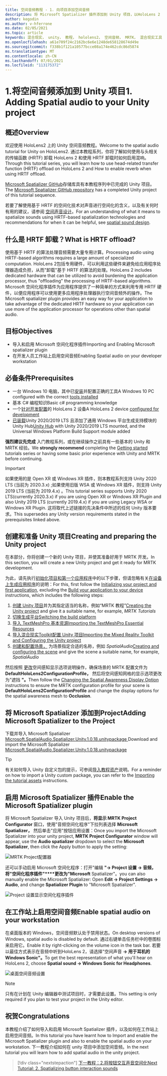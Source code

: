 ```yaml
---
title: 空间音频教程 - 1. 向项目添加空间音频
description: 将 Microsoft Spatializer 插件添加到 Unity 项目，以HoloLens 2 HRTF 硬件卸载。
author: kegodin
ms.author: v-hferrone
ms.date: 02/05/2021
ms.topic: article
keywords: 混合现实， unity， 教程， hololens2， 空间音频， MRTK， 混合现实工具包， UWP， Windows 10， HRTF， 头部相关的传输函数， 混响， Microsoft 空间化程序
ms.openlocfilehash: a61e709f24c2162bc6e6e1248de658128674d49e
ms.sourcegitcommit: f338b1f121a10577bcce08a174e462cdc86d5874
ms.translationtype: MT
ms.contentlocale: zh-CN
ms.lasthandoff: 07/01/2021
ms.locfileid: "113175372"
---
```

# <a name="1-adding-spatial-audio-to-your-unity-project"></a><span data-ttu-id="9e37f-105">1.将空间音频添加到 Unity 项目</span><span class="sxs-lookup"><span data-stu-id="9e37f-105">1. Adding Spatial audio to your Unity project</span></span>

## <a name="overview"></a><span data-ttu-id="9e37f-106">概述</span><span class="sxs-lookup"><span data-stu-id="9e37f-106">Overview</span></span>

<span data-ttu-id="9e37f-107">欢迎使用 HoloLens2 上的 Unity 空间音频教程。</span><span class="sxs-lookup"><span data-stu-id="9e37f-107">Welcome to the spatial audio tutorial for Unity on HoloLens2.</span></span> <span data-ttu-id="9e37f-108">通过本教程系列，你将了解如何使用与头相关的传输函数 (HRTF) 卸载 HoloLens 2 和使用 HRTF 卸载时如何启用混响。</span><span class="sxs-lookup"><span data-stu-id="9e37f-108">Through this tutorial series, you will learn how to use head-related transfer function (HRTF) offload on HoloLens 2 and How to enable reverb when using HRTF offload.</span></span>

<span data-ttu-id="9e37f-109">[Microsoft Spatializer GitHub](https://github.com/microsoft/spatialaudio-unity)存储库具有本教程序列中已完成的 Unity 项目。</span><span class="sxs-lookup"><span data-stu-id="9e37f-109">The [Microsoft Spatializer GitHub repository](https://github.com/microsoft/spatialaudio-unity) has a completed Unity project of this tutorial sequence.</span></span>

<span data-ttu-id="9e37f-110">若要了解使用基于 HRTF 的空间化技术对声音进行空间化的含义，以及有关何时有用的建议，请参阅 [空间声音设计](/windows/mixed-reality/spatial-sound-design)。</span><span class="sxs-lookup"><span data-stu-id="9e37f-110">For an understanding of what it means to spatialize sounds using HRTF-based spatialization technologies and recommendations for when it can be helpful, see [spatial sound design](/windows/mixed-reality/spatial-sound-design).</span></span>

## <a name="what-is-hrtf-offload"></a><span data-ttu-id="9e37f-111">什么是 HRTF 卸载？</span><span class="sxs-lookup"><span data-stu-id="9e37f-111">What is HRTF offload?</span></span>

<span data-ttu-id="9e37f-112">使用基于 HRTF 的算法处理音频需要大量专用计算。</span><span class="sxs-lookup"><span data-stu-id="9e37f-112">Processing audio using HRTF-based algorithms requires a large amount of specialized computation.</span></span> <span data-ttu-id="9e37f-113">HoloLens 2包括专用硬件，可以利用这些硬件来避免给应用程序处理器造成负担，从而"卸载"基于 HRTF 的算法的处理。</span><span class="sxs-lookup"><span data-stu-id="9e37f-113">HoloLens 2 includes dedicated hardware that can be utilized to avoid burdening the application processor, thus "offloading" the processing of HRTF-based algorithms.</span></span>  <span data-ttu-id="9e37f-114">Microsoft 空间化程序插件为应用程序提供了一种简单的方式来利用专用 HRTF 硬件，以便应用程序可以使用更多应用程序处理器执行空间音频外的操作。</span><span class="sxs-lookup"><span data-stu-id="9e37f-114">The Microsoft spatializer plugin provides an easy way for your application to take advantage of the dedicated HRTF hardware so your application can use more of the application processor for operations other than spatial audio.</span></span>

## <a name="objectives"></a><span data-ttu-id="9e37f-115">目标</span><span class="sxs-lookup"><span data-stu-id="9e37f-115">Objectives</span></span>

* <span data-ttu-id="9e37f-116">导入和启用 Microsoft 空间化程序插件</span><span class="sxs-lookup"><span data-stu-id="9e37f-116">Importing and Enabling Microsoft spatializer plugin</span></span>
* <span data-ttu-id="9e37f-117">在开发人员工作站上启用空间音频</span><span class="sxs-lookup"><span data-stu-id="9e37f-117">Enabling Spatial audio on your developer workstation</span></span>

## <a name="prerequisites"></a><span data-ttu-id="9e37f-118">必备条件</span><span class="sxs-lookup"><span data-stu-id="9e37f-118">Prerequisites</span></span>

* <span data-ttu-id="9e37f-119">一台 Windows 10 电脑，其中已[安装](../../install-the-tools.md)并配置正确的工具</span><span class="sxs-lookup"><span data-stu-id="9e37f-119">A Windows 10 PC configured with the correct [tools installed](../../install-the-tools.md)</span></span>
* <span data-ttu-id="9e37f-120">基本 C# 编程知识</span><span class="sxs-lookup"><span data-stu-id="9e37f-120">Basic c# programming knowledge</span></span>
* <span data-ttu-id="9e37f-121">一个[针对开发配置](../../platform-capabilities-and-apis/using-visual-studio.md#enabling-developer-mode)的 HoloLens 2 设备</span><span class="sxs-lookup"><span data-stu-id="9e37f-121">A HoloLens 2 device [configured for development](../../platform-capabilities-and-apis/using-visual-studio.md#enabling-developer-mode)</span></span>
* <span data-ttu-id="9e37f-122"><a href="https://docs.unity3d.com/Manual/GettingStartedInstallingHub.html" target="_blank">已装载</a>Unity 2020/2019 LTS 且添加了通用 Windows 平台生成支持模块的 Unity Hub</span><span class="sxs-lookup"><span data-stu-id="9e37f-122"><a href="https://docs.unity3d.com/Manual/GettingStartedInstallingHub.html" target="_blank">Unity Hub</a> with Unity 2020/2019 LTS mounted, and the Universal Windows Platform Build Support module added</span></span>

<span data-ttu-id="9e37f-123">**强烈建议先完成** 入门教程系列，[](mr-learning-base-01.md)或在继续操作之前具有一些基本的 Unity 和 MRTK 经验。</span><span class="sxs-lookup"><span data-stu-id="9e37f-123">We **strongly recommend** completing the [Getting started](mr-learning-base-01.md) tutorials series or having some basic prior experience with Unity and MRTK before continuing.</span></span>

> [!Important]
> <span data-ttu-id="9e37f-124">如果使用的是 Open XR 或 Windows XR 插件，则本教程系列支持 Unity 2020 LTS (当前为 2020.3.x) ;如果使用旧版 WSA 或 Windows XR 插件，则支持 Unity 2019 LTS (当前为 2019.4.x) 。</span><span class="sxs-lookup"><span data-stu-id="9e37f-124">This tutorial series supports Unity 2020 LTS(currently 2020.3.x) if you are using Open XR or Windows XR Plugin and also Unity 2019 LTS (currently 2019.4.x) if you are using Legacy WSA or Windows XR Plugin.</span></span> <span data-ttu-id="9e37f-125">这将取代上述链接的先决条件中所述的任何 Unity 版本要求。</span><span class="sxs-lookup"><span data-stu-id="9e37f-125">This supersedes any Unity version requirements stated in the prerequisites linked above.</span></span>

## <a name="creating-and-preparing-the-unity-project"></a><span data-ttu-id="9e37f-126">创建和准备 Unity 项目</span><span class="sxs-lookup"><span data-stu-id="9e37f-126">Creating and preparing the Unity project</span></span>

<span data-ttu-id="9e37f-127">在本部分，你将创建一个新的 Unity 项目，并使其准备好用于 MRTK 开发。</span><span class="sxs-lookup"><span data-stu-id="9e37f-127">In this section, you will create a new Unity project and get it ready for MRTK development.</span></span>

<span data-ttu-id="9e37f-128">为此，请先执行[初始化项目和第一个应用程序](mr-learning-base-02.md)中的以下步骤，但请忽略有关[在设备上生成应用程序](mr-learning-base-02.md#building-your-application-to-your-hololens-2)的说明：</span><span class="sxs-lookup"><span data-stu-id="9e37f-128">For this, first follow the [Initializing your project and first application](mr-learning-base-02.md), excluding the [Build your application to your device](mr-learning-base-02.md#building-your-application-to-your-hololens-2) instructions, which includes the following steps:</span></span>

1. <span data-ttu-id="9e37f-129">[创建 Unity 项目](mr-learning-base-02.md#creating-the-unity-project)并为其指定适当的名称，例如“MRTK 教程”</span><span class="sxs-lookup"><span data-stu-id="9e37f-129">[Creating the Unity project](mr-learning-base-02.md#creating-the-unity-project) and give it a suitable name, for example, *MRTK Tutorials*</span></span>
2. [<span data-ttu-id="9e37f-130">切换生成平台</span><span class="sxs-lookup"><span data-stu-id="9e37f-130">Switching the build platform</span></span>](mr-learning-base-02.md#configuring-the-unity-project)
3. [<span data-ttu-id="9e37f-131">导入 TextMeshPro 基本资源</span><span class="sxs-lookup"><span data-stu-id="9e37f-131">Importing the TextMeshPro Essential Resources</span></span>](mr-learning-base-04.md#importing-the-textmeshpro-essential-resources)
4. [<span data-ttu-id="9e37f-132">导入混合现实Toolkit配置 Unity 项目</span><span class="sxs-lookup"><span data-stu-id="9e37f-132">Importing the Mixed Reality Toolkit and Configuring the Unity project</span></span>](mr-learning-base-02.md#importing-the-mixed-reality-toolkit-and-configuring-the-unity-project)
5. <span data-ttu-id="9e37f-133">[创建和配置场景，](mr-learning-base-02.md#creating-the-scene-and-configuring-mrtk) 为场景指定合适的名称，例如 *SpatialAudio*</span><span class="sxs-lookup"><span data-stu-id="9e37f-133">[Creating and configuring the scene](mr-learning-base-02.md#creating-the-scene-and-configuring-mrtk) and give the scene a suitable name, for example, *SpatialAudio*</span></span>

<span data-ttu-id="9e37f-134">然后按照 [更改](mr-learning-base-03.md#changing-the-spatial-awareness-display-option)空间感知显示选项说明操作，确保场景的 MRTK 配置文件为 **DefaultHoloLens2ConfigurationProfile，** 然后将空间感知网格的显示选项更改为"遮挡 **"。**</span><span class="sxs-lookup"><span data-stu-id="9e37f-134">Then follow the [Changing the Spatial Awareness Display Option](mr-learning-base-03.md#changing-the-spatial-awareness-display-option) instructions to ensure the MRTK configuration profile for your scene is **DefaultHoloLens2ConfigurationProfile** and change the display options for the spatial awareness mesh to **Occlusion**.</span></span>

## <a name="adding-microsoft-spatializer-to-the-project"></a><span data-ttu-id="9e37f-135">将 Microsoft Spatializer 添加到Project</span><span class="sxs-lookup"><span data-stu-id="9e37f-135">Adding Microsoft Spatializer to the Project</span></span>

<span data-ttu-id="9e37f-136">下载并导入 Microsoft Spatializer  <a href="https://github.com/microsoft/spatialaudio-unity/releases/download/v1.0.18/Microsoft.SpatialAudio.Spatializer.Unity.1.0.18.unitypackage" target="_blank">Microsoft.SpatialAudio.Spatializer.Unity.1.0.18.unitypackage </a></span><span class="sxs-lookup"><span data-stu-id="9e37f-136">Download and import the Microsoft Spatializer  <a href="https://github.com/microsoft/spatialaudio-unity/releases/download/v1.0.18/Microsoft.SpatialAudio.Spatializer.Unity.1.0.18.unitypackage" target="_blank">Microsoft.SpatialAudio.Spatializer.Unity.1.0.18.unitypackage </a></span></span>

>[!TIP]
> <span data-ttu-id="9e37f-137">有关如何导入 Unity 自定义包的提示，可参阅[导入教程资产](mr-learning-base-04.md#importing-the-tutorial-assets)说明。</span><span class="sxs-lookup"><span data-stu-id="9e37f-137">For a reminder on how to import a Unity custom package, you can refer to the [Importing the tutorial assets](mr-learning-base-04.md#importing-the-tutorial-assets) instructions.</span></span>

## <a name="enable-the-microsoft-spatializer-plugin"></a><span data-ttu-id="9e37f-138">启用 Microsoft Spatializer 插件</span><span class="sxs-lookup"><span data-stu-id="9e37f-138">Enable the Microsoft Spatializer plugin</span></span>

<span data-ttu-id="9e37f-139">将 Microsoft Spatializer 导入 Unity 项目后，**将显示 MRTK Project Configurator** 窗口，使用"音频空间化程序"下拉列表选择 **Microsoft Spatializer，** 然后单击"应用"按钮应用设置：</span><span class="sxs-lookup"><span data-stu-id="9e37f-139">Once you import the Microsoft Spatializer into your unity project, **MRTK Project Configurator** window will appear, use the **Audio spatializer** dropdown to select the **Microsoft Spatializer**, then click the Apply button to apply the setting:</span></span>

![MRTK Project配置器](images/spatial-audio/spatial-audio-01-section3-step1-1.PNG)

<span data-ttu-id="9e37f-141">还可以手动启用 Microsoft 空间化程序：打开"编辑 **"-> Project 设置 -> 音频，将"空间化程序插件"\*\*\*\*更改为"Microsoft** Spatializer"。</span><span class="sxs-lookup"><span data-stu-id="9e37f-141">you can also manually enable the Microsoft Spatializer: Open **Edit -> Project Settings -> Audio**, and change **Spatializer Plugin** to "Microsoft Spatializer".</span></span>

![Project 设置显示空间化程序插件](images/spatial-audio/spatial-audio-01-section3-step1-2.PNG)

## <a name="enable-spatial-audio-on-your-workstation"></a><span data-ttu-id="9e37f-143">在工作站上启用空间音频</span><span class="sxs-lookup"><span data-stu-id="9e37f-143">Enable spatial audio on your workstation</span></span>

<span data-ttu-id="9e37f-144">在桌面版本的 Windows，空间音频默认处于禁用状态。</span><span class="sxs-lookup"><span data-stu-id="9e37f-144">On desktop versions of Windows, spatial audio is disabled by default.</span></span> <span data-ttu-id="9e37f-145">通过右键单击任务栏中的卷图标来启用它。</span><span class="sxs-lookup"><span data-stu-id="9e37f-145">Enable it by right-clicking on the volume icon in the task bar.</span></span> <span data-ttu-id="9e37f-146">若要以最佳方式表示在音频中听到HoloLens 2，请选择"空间声音 **-> 用于耳机的 Windows Sonic"。**</span><span class="sxs-lookup"><span data-stu-id="9e37f-146">To get the best representation of what you'll hear on HoloLens 2, choose **Spatial sound -> Windows Sonic for Headphones**.</span></span>

![桌面空间音频设置](images/spatial-audio/spatial-audio-01-section4-step1-1.PNG)

> [!NOTE]
> <span data-ttu-id="9e37f-148">只有在计划在 Unity 编辑器中测试项目时，才需要此设置。</span><span class="sxs-lookup"><span data-stu-id="9e37f-148">This setting is only required if you plan to test your project in the Unity editor.</span></span>

## <a name="congratulations"></a><span data-ttu-id="9e37f-149">祝贺</span><span class="sxs-lookup"><span data-stu-id="9e37f-149">Congratulations</span></span>

<span data-ttu-id="9e37f-150">本教程介绍了如何导入和启用 Microsoft Spatializer 插件，以及如何在工作站上启用空间音频。</span><span class="sxs-lookup"><span data-stu-id="9e37f-150">In this tutorial you have learnt how to Import and enable the Microsoft Spatializer plugin and also to enable the spatial audio on your workstation.</span></span>
<span data-ttu-id="9e37f-151">下一教程介绍如何在 unity 项目中添加空间音频。</span><span class="sxs-lookup"><span data-stu-id="9e37f-151">In the next tutorial you will learn how to add spatial audio in the unity project.</span></span>

> [!div class="nextstepaction"]
> [<span data-ttu-id="9e37f-152">下一教程：2.将按钮交互声音空间化</span><span class="sxs-lookup"><span data-stu-id="9e37f-152">Next Tutorial: 2. Spatializing button interaction sounds</span></span>](unity-spatial-audio-ch2.md)
